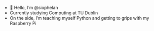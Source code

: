- 👋 Hello, I’m @siophelan
- Currently studying Computing at TU Dublin
- On the side, I’m teaching myself Python and getting to grips with my Raspberry Pi


<!---
siophelan/siophelan is a ✨ special ✨ repository because its `README.md` (this file) appears on your GitHub profile.
You can click the Preview link to take a look at your changes.
--->
